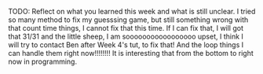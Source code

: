 TODO: Reflect on what you learned this week and what is still unclear.
I tried so many method to fix my guesssing game, but still something wrong with that count time things, I cannot fix that this time. If I can fix that, I will got that 31/31 and the little sheep, I am sooooooooooooooooo upset, I think I will try to contact Ben after Week 4's tut, to fix that!
And the loop things I can handle them right now!!!!!!!! It is interesting that from the bottom to right now in programming.